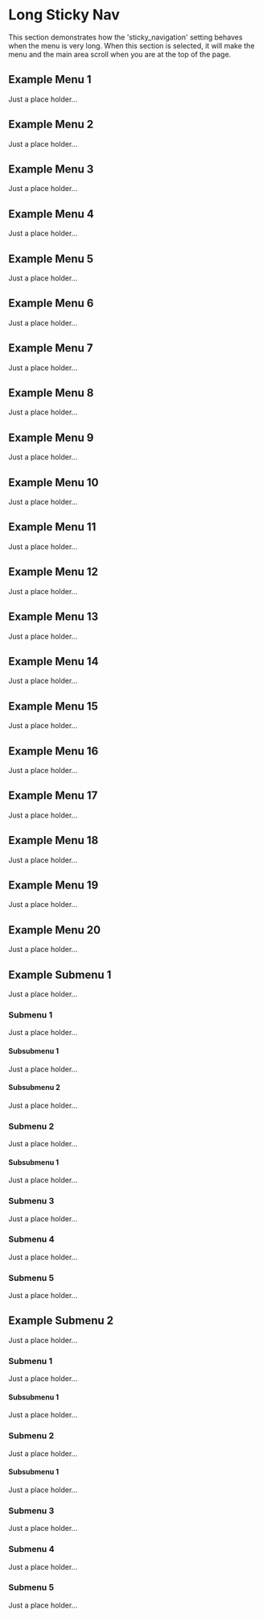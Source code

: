 # Long Sticky Nav

This section demonstrates how the 'sticky\_navigation' setting behaves
when the menu is very long. When this section is selected, it will make
the menu and the main area scroll when you are at the top of the page.

## Example Menu 1

Just a place holder...

## Example Menu 2

Just a place holder...

## Example Menu 3

Just a place holder...

## Example Menu 4

Just a place holder...

## Example Menu 5

Just a place holder...

## Example Menu 6

Just a place holder...

## Example Menu 7

Just a place holder...

## Example Menu 8

Just a place holder...

## Example Menu 9

Just a place holder...

## Example Menu 10

Just a place holder...

## Example Menu 11

Just a place holder...

## Example Menu 12

Just a place holder...

## Example Menu 13

Just a place holder...

## Example Menu 14

Just a place holder...

## Example Menu 15

Just a place holder...

## Example Menu 16

Just a place holder...

## Example Menu 17

Just a place holder...

## Example Menu 18

Just a place holder...

## Example Menu 19

Just a place holder...

## Example Menu 20

Just a place holder...

## Example Submenu 1

Just a place holder...

### Submenu 1

Just a place holder...

#### Subsubmenu 1

Just a place holder...

#### Subsubmenu 2

Just a place holder...

### Submenu 2

Just a place holder...

#### Subsubmenu 1

Just a place holder...

### Submenu 3

Just a place holder...

### Submenu 4

Just a place holder...

### Submenu 5

Just a place holder...

## Example Submenu 2

Just a place holder...

### Submenu 1

Just a place holder...

#### Subsubmenu 1

Just a place holder...

### Submenu 2

Just a place holder...

#### Subsubmenu 1

Just a place holder...

### Submenu 3

Just a place holder...

### Submenu 4

Just a place holder...

### Submenu 5

Just a place holder...
